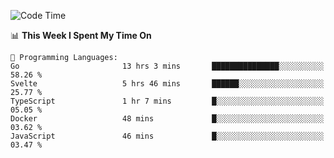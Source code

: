 <!--START_SECTION:waka-->
![Code Time](http://img.shields.io/badge/Code%20Time-941%20hrs%2044%20mins-blue)

📊 **This Week I Spent My Time On** 

```text
💬 Programming Languages: 
Go                       13 hrs 3 mins       ███████████████░░░░░░░░░░   58.26 % 
Svelte                   5 hrs 46 mins       ██████░░░░░░░░░░░░░░░░░░░   25.77 % 
TypeScript               1 hr 7 mins         █░░░░░░░░░░░░░░░░░░░░░░░░   05.05 % 
Docker                   48 mins             █░░░░░░░░░░░░░░░░░░░░░░░░   03.62 % 
JavaScript               46 mins             █░░░░░░░░░░░░░░░░░░░░░░░░   03.47 % 
```


<!--END_SECTION:waka-->